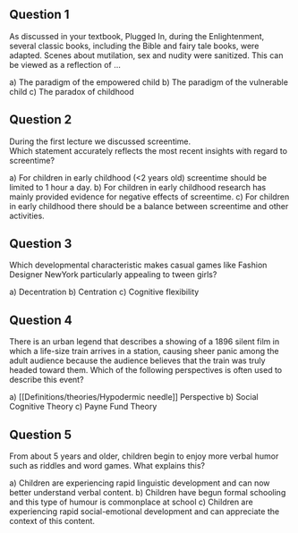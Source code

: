 ## Question 1
As discussed in your textbook, Plugged In, during the Enlightenment, several classic books, including the Bible and fairy tale books, were adapted. Scenes about mutilation, sex and nudity were sanitized. This can be viewed as a reflection of …

a) The paradigm of the empowered child
b) The paradigm of the vulnerable child
c) The paradox of childhood

## Question 2
During the first lecture we discussed screentime.  
Which statement accurately reflects the most recent insights with regard to screentime?

a) For children in early childhood (<2 years old) screentime should be limited to 1 hour a day.
b) For children in early childhood research has mainly provided evidence for negative effects of screentime.
c) For children in early childhood there should be a balance between screentime and other activities.

## Question 3
Which developmental characteristic makes casual games like Fashion Designer NewYork particularly appealing to tween girls?

a) Decentration
b) Centration
c) Cognitive flexibility

## Question 4
There is an urban legend that describes a showing of a 1896 silent film in which a life-size train arrives in a station, causing sheer panic among the adult audience because the audience believes that the train was truly headed toward them. Which of the following perspectives is often used to describe this event?

a) [[Definitions/theories/Hypodermic needle]] Perspective
b) Social Cognitive Theory
c) Payne Fund Theory

## Question 5
From about 5 years and older, children begin to enjoy more verbal humor such as riddles and word games. What explains this?

a) Children are experiencing rapid linguistic development and can now better understand verbal content.
b) Children have begun formal schooling and this type of humour is commonplace at school
c) Children are experiencing rapid social-emotional development and can appreciate the context of this content.